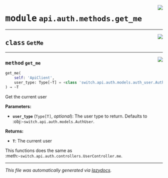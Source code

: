 <!-- markdownlint-disable -->

<a href="../../../src/switch/api/auth/methods/get_me.py#L0"><img align="right" src="https://img.shields.io/badge/-source-cccccc?style=flat-square"/></a>

# <kbd>module</kbd> `api.auth.methods.get_me`






---

<a href="../../../src/switch/api/auth/methods/get_me.py#L8"><img align="right" src="https://img.shields.io/badge/-source-cccccc?style=flat-square"/></a>

## <kbd>class</kbd> `GetMe`







---

<a href="../../../src/switch/api/auth/methods/get_me.py#L9"><img align="right" src="https://img.shields.io/badge/-source-cccccc?style=flat-square"/></a>

### <kbd>method</kbd> `get_me`

```python
get_me(
    self: 'ApiClient',
    user_type: Type[~T] = <class 'switch.api.auth.models.auth_user.AuthUser'>
) → ~T
```

Get the current user 



**Parameters:**
 
 - <b>`user_type`</b> (``Type[T]``, *optional*):  The user type to return. Defaults to :obj:`~switch.api.auth.models.AuthUser`. 



**Returns:**
 
 - <b>```T```</b>:  The current user 

This functions does the same as :meth:`~switch.api.auth.controllers.UserController.me`. 




---

_This file was automatically generated via [lazydocs](https://github.com/ml-tooling/lazydocs)._
